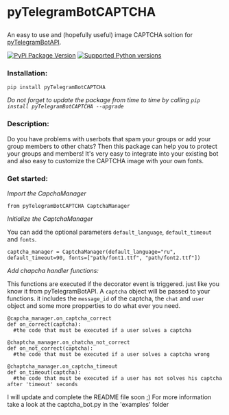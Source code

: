 # <p align="left">pyTelegramBotCAPTCHA

<p align="left">An easy to use and (hopefully useful) image CAPTCHA soltion for <a href="https://github.com/eternnoir/pyTelegramBotAPI">pyTelegramBotAPI</a>.

[![PyPi Package Version](https://img.shields.io/pypi/v/pyTelegramBotCAPTCHA.svg)](https://pypi.python.org/pypi/pyTelegramBotCAPTCHA)
[![Supported Python versions](https://img.shields.io/pypi/pyversions/pyTelegramBotAPI.svg)](https://pypi.python.org/pypi/pyTelegramBotAPI)

### Installation:
```
pip install pyTelegramBotCAPTCHA
```
  
*Do not forget to update the package from time to time by calling 
  `pip install pyTelegramBotCAPTCHA --upgrade`*

  
### Description:
Do you have problems with userbots that spam your groups or add your group members to other chats? 
Then this package can help you to protect your groups and members! 
It's very easy to integrate into your existing bot and also easy to customize the CAPTCHA image with your own fonts.

### Get started:
*Import the CapchaManager*
```
from pyTelegramBotCAPTCHA CaptchaManager
```
*Initialize the CaptchaManager*
  
You can add the optional parameters `default_language`, `default_timeout` and `fonts`.
```
captcha_manager = CaptchaManager(default_language="ru", default_timeout=90, fonts=["path/font1.ttf", "path/font2.ttf"])
``` 
*Add chapcha handler functions:*
  
This functions are executed if the decorator event is triggered. just like you know it from pyTelegramBotAPI.
A `captcha` object will be passed to your functions. it includes the `message_id` of the captcha, the `chat` and `user` object
and some more propperties to do what ever you need.
```
@capcha_manager.on_captcha_correct
def on_correct(captcha):
  #the code that must be executed if a user solves a captcha

@chaptcha_manager.on_chatcha_not_correct
def on_not_correct(captcha):
  #the code that must be executed if a user solves a captcha wrong
  
@chaptcha_manager.on_captcha_timeout
def on_timeout(captcha):
  #the code that must be executed if a user has not solves his captcha after 'timeout' seconds
```

I will update and complete the README file soon ;) 
For more information take a look at the captcha_bot.py in the 'examples' folder
  
